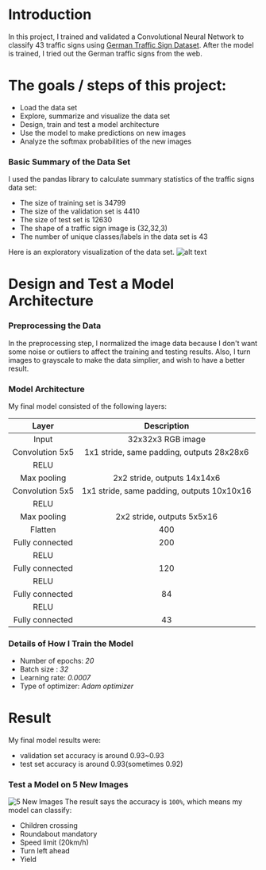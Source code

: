 # Introduction
In this project, I trained and validated a Convolutional Neural Network to classify 43 traffic signs using [German Traffic Sign Dataset](http://benchmark.ini.rub.de/?section=gtsrb&subsection=dataset). After the model is trained, I tried out the German traffic signs from the web.

# The goals / steps of this project:
* Load the data set
* Explore, summarize and visualize the data set
* Design, train and test a model architecture
* Use the model to make predictions on new images
* Analyze the softmax probabilities of the new images


### Basic Summary of the Data Set

I used the pandas library to calculate summary statistics of the traffic
signs data set:

* The size of training set is 34799
* The size of the validation set is 4410
* The size of test set is 12630
* The shape of a traffic sign image is (32,32,3)
* The number of unique classes/labels in the data set is 43

Here is an exploratory visualization of the data set. 
![alt text](https://goo.gl/c9txCC)

# Design and Test a Model Architecture

### Preprocessing the Data
In the preprocessing step, I normalized the image data because I don't want some noise or outliers to affect the training and testing results. Also, I turn images to grayscale to make the data simplier, and wish to have a better result.

### Model Architecture

My final model consisted of the following layers:

| Layer                 |     Description                                | 
|:---------------------:|:---------------------------------------------:| 
| Input                   | 32x32x3 RGB image                           | 
| Convolution 5x5   | 1x1 stride, same padding, outputs 28x28x6 |
| RELU              |                                         |
| Max pooling                | 2x2 stride,  outputs 14x14x6                  |
| Convolution 5x5      | 1x1 stride, same padding, outputs 10x10x16|
| RELU                    |                                                                        |
| Max pooling          | 2x2 stride,  outputs 5x5x16                           |
| Flatten                   | 400                                                                 |
| Fully connected    | 200                                              |
| RELU                     |                                                                        |
| Fully connected    | 120                                                                  |
| RELU                    |                                                                         |
| Fully connected    | 84                                                                    |
| RELU                    |                                                                         |
| Fully connected    | 43                                                                    |

### Details of How I Train the Model
* Number of epochs: _20_
* Batch size : _32_
* Learning rate: _0.0007_
* Type of optimizer: _Adam optimizer_


# Result
My final model results were:
* validation set accuracy is around 0.93~0.93 
* test set accuracy is around 0.93(sometimes 0.92)
### Test a Model on 5 New Images
![5 New Images](https://goo.gl/iLUJE2)
The result says the accuracy is `100%`, which means my model can classify:
* Children crossing
* Roundabout mandatory
* Speed limit (20km/h)
* Turn left ahead
* Yield






